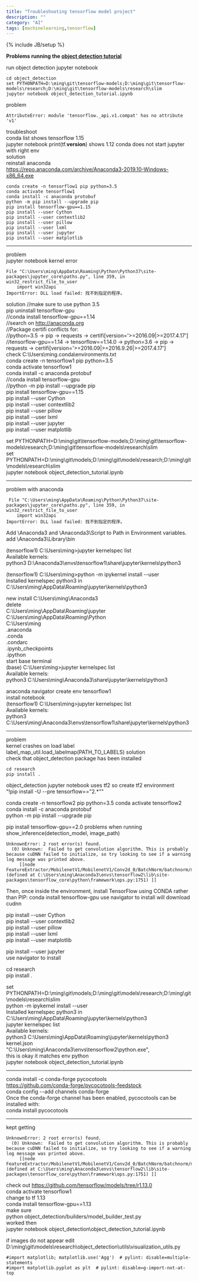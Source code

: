 ```yaml
---
title: "Troubleshooting tensorflow model project"
description: ""
category: "AI"
tags: [machinelearning,tensorflow]
---
```

{% include JB/setup %}

**Problems running the [object detection tutorial](https://github.com/tensorflow/models/blob/master/research/object_detection/g3doc/installation.md)**

run object detection jupyter notebook  
```
cd object_detection
set PYTHONPATH=D:\ming\git\tensorflow-models;D:\ming\git\tensorflow-models\research;D:\ming\git\tensorflow-models\research\slim
jupyter notebook object_detection_tutorial.ipynb
```
problem  
```
AttributeError: module 'tensorflow._api.v1.compat' has no attribute 'v1'
```
troubleshoot  
conda list shows tensorflow 1.15  
jupyter notebook print(tf.__version__) shows 1.12 conda does not start jupyter with right env  
solution  
reinstall anaconda  
https://repo.anaconda.com/archive/Anaconda3-2019.10-Windows-x86_64.exe  

```
conda create -n tensorflow1 pip python=3.5
conda activate tensorflow1
conda install -c anaconda protobuf
python -m pip install --upgrade pip
pip install tensorflow-gpu==1.15
pip install --user Cython
pip install --user contextlib2
pip install --user pillow
pip install --user lxml
pip install --user jupyter
pip install --user matplotlib
```

---
problem  
jupyter notebook kernel error  
```
File "C:\Users\ming\AppData\Roaming\Python\Python37\site-packages\jupyter_core\paths.py", line 359, in win32_restrict_file_to_user
    import win32api
ImportError: DLL load failed: 找不到指定的程序。
```
solution 
//make sure to use python 3.5  
pip uninstall tensorflow-gpu  
//conda install tensorflow-gpu==1.14  
//search on http://anaconda.org  
//Package certifi conflicts for:  
//python=3.5 -> pip -> requests -> certifi[version='>=2016.09|>=2017.4.17']  
//tensorflow-gpu==1.14 -> tensorflow==1.14.0 -> python=3.6 -> pip -> requests -> certifi[version='>=2016.09|>=2016.9.26|>=2017.4.17']  
check C:\Users\ming\.conda\environments.txt  
conda create -n tensorflow1 pip python=3.5  
conda activate tensorflow1  
conda install -c anaconda protobuf  
//conda install tensorflow-gpu  
//python -m pip install --upgrade pip  
pip install tensorflow-gpu==1.15  
pip install --user Cython  
pip install --user contextlib2  
pip install --user pillow  
pip install --user lxml  
pip install --user jupyter  
pip install --user matplotlib  

set PYTHONPATH=D:\ming\git\tensorflow-models;D:\ming\git\tensorflow-models\research;D:\ming\git\tensorflow-models\research\slim  
set PYTHONPATH=D:\ming\git\models;D:\ming\git\models\research;D:\ming\git\models\research\slim  
jupyter notebook object_detection_tutorial.ipynb  

---
problem with anaconda 
```
 File "C:\Users\ming\AppData\Roaming\Python\Python37\site-packages\jupyter_core\paths.py", line 359, in win32_restrict_file_to_user
    import win32api
ImportError: DLL load failed: 找不到指定的程序。
```
Add \Anaconda3 and \Anaconda3\Script to Path in Environment variables.
add \Anaconda3\Library\bin 

(tensorflow1) C:\Users\ming>jupyter kernelspec list  
Available kernels:  
  python3    D:\Anaconda3\envs\tensorflow1\share\jupyter\kernels\python3  

(tensorflow1) C:\Users\ming>python -m ipykernel install --user  
Installed kernelspec python3 in C:\Users\ming\AppData\Roaming\jupyter\kernels\python3  

new install C:\Users\ming\Anaconda3  
delete  
C:\Users\ming\AppData\Roaming\jupyter  
C:\Users\ming\AppData\Roaming\Python   
C:\Users\ming  
.anaconda  
.conda  
.condarc  
.ipynb_checkpoints  
.ipython  
start base terminal   
(base) C:\Users\ming>jupyter kernelspec list  
Available kernels:  
  python3    C:\Users\ming\Anaconda3\share\jupyter\kernels\python3  

anaconda navigator create env tensorflow1   
install notebook   
(tensorflow1) C:\Users\ming>jupyter kernelspec list  
Available kernels:  
  python3    C:\Users\ming\Anaconda3\envs\tensorflow1\share\jupyter\kernels\python3  
  
---

problem  
kernel crashes on load label  
label_map_util.load_labelmap(PATH_TO_LABELS) 
solution  
check that object_detection package has been installed  
```
cd research
pip install . 
```

object_detection jupyter notebook uses tf2 so create tf2 environment  
        "!pip install -U --pre tensorflow==\"2.*\""  

conda create -n tensorflow2 pip python=3.5
conda activate tensorflow2  
conda install -c anaconda protobuf  
python -m pip install --upgrade pip  

pip install tensorflow-gpu==2.0
problems when running 
show_inference(detection_model, image_path)
```
UnknownError: 2 root error(s) found.
  (0) Unknown:  Failed to get convolution algorithm. This is probably because cuDNN failed to initialize, so try looking to see if a warning log message was printed above.
	 [[node FeatureExtractor/MobilenetV1/MobilenetV1/Conv2d_0/BatchNorm/batchnorm/mul_1 (defined at C:\Users\ming\Anaconda3\envs\tensorflow2\lib\site-packages\tensorflow_core\python\framework\ops.py:1751) ]]
```	 
Then, once inside the environment, install TensorFlow using CONDA rather than PIP:
conda install tensorflow-gpu
use navigator to install will download cudnn 

pip install --user Cython  
pip install --user contextlib2  
pip install --user pillow  
pip install --user lxml  
pip install --user matplotlib  

pip install --user jupyter  
use navigator to install 

cd research  
pip install .  

set PYTHONPATH=D:\ming\git\models;D:\ming\git\models\research;D:\ming\git\models\research\slim  
python -m ipykernel install --user  
Installed kernelspec python3 in C:\Users\ming\AppData\Roaming\jupyter\kernels\python3  
jupyter kernelspec list  
Available kernels:  
  python3    C:\Users\ming\AppData\Roaming\jupyter\kernels\python3  
kernel.json  
  "C:\\Users\\ming\\Anaconda3\\envs\\tensorflow2\\python.exe",  
this is okay it matches env python   
jupyter notebook object_detection_tutorial.ipynb  

---
conda install -c conda-forge pycocotools  
https://github.com/conda-forge/pycocotools-feedstock  
conda config --add channels conda-forge  
Once the conda-forge channel has been enabled, pycocotools can be installed with:  
conda install pycocotools  

---

kept getting  
```
UnknownError: 2 root error(s) found.
  (0) Unknown:  Failed to get convolution algorithm. This is probably because cuDNN failed to initialize, so try looking to see if a warning log message was printed above.
	 [[node FeatureExtractor/MobilenetV1/MobilenetV1/Conv2d_0/BatchNorm/batchnorm/mul_1 (defined at C:\Users\ming\Anaconda3\envs\tensorflow2\lib\site-packages\tensorflow_core\python\framework\ops.py:1751) ]]
```	 
check out https://github.com/tensorflow/models/tree/r1.13.0  
conda activate tensorflow1  
change to tf 1.13  
conda install tensorflow-gpu==1.13  
make sure  
python object_detection/builders/model_builder_test.py  
worked then  
jupyter notebook object_detection\object_detection_tutorial.ipynb  

if images do not appear edit D:\ming\git\models\research\object_detection\utils\visualization_utils.py
```
#import matplotlib; matplotlib.use('Agg')  # pylint: disable=multiple-statements
#import matplotlib.pyplot as plt  # pylint: disable=g-import-not-at-top
```

